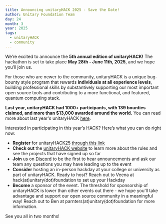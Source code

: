 ```yaml
---
title: Announcing unitaryHACK 2025 - Save the Date! 
author: Unitary Foundation Team
day: 24
month: 3
year: 2025
tags: 
  - unitaryHACK
  - community 
---
```


We’re excited to announce the **5th annual edition of unitaryHACK!** The hackathon is set to take place **May 28th - June 11th, 2025**, and we hope you’ll join us. 

For those who are newer to the community, unitaryHACK is a unique bug-bounty style program that rewards **individuals at all experience levels**, building professional skills by substantively supporting our most important open source tools and contributing to a more functional, and featured, quantum computing stack.

**Last year, unitaryHACK had 1000+ participants, with 139 bounties claimed, and more than $13,000 awarded around the world.** You can read more about last year's unitaryHACK [here](https://unitary.foundation/posts/2024_q2/). 

Interested in participating in this year’s HACK? Here’s what you can do right now: 
- **Register** for unitaryHACK25 [through this link](https://airtable.com/apppeZIiaDZ7dgNya/pag7CoNawqpRfN6Oo/form) 
- **Check out** the [unitaryHACK website](https://unitaryhack.dev/) to learn more about the rules and see the projects that have signed up so far
- **Join** us on [Discord](https://discord.gg/2Y9z9xKKbr) to be the first to hear announcements and ask our team any questions you may have leading up to the event
- **Consider** hosting an in-person hackday at your college or university as part of unitaryHACK. Ready to host? Reach out to Veena at hack(at)unitary(dot)foundation to set up your Hackday
- **Become** a sponsor of the event. The threshold for sponsorship of unitaryHACK is lower than other events out there - we hope you'll take advantage and support our open source community in a meaningful way! Reach out to Ben at parnters(at)unitary(dot)foundation for more information. 

See you all in two months! 
